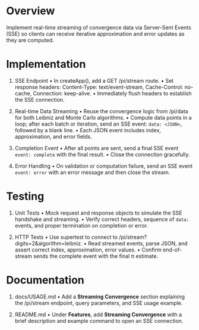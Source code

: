 # Overview

Implement real-time streaming of convergence data via Server-Sent Events (SSE) so clients can receive iterative approximation and error updates as they are computed.

# Implementation

1. SSE Endpoint
   • In createApp(), add a GET /pi/stream route.
   • Set response headers: Content-Type: text/event-stream, Cache-Control: no-cache, Connection: keep-alive.
   • Immediately flush headers to establish the SSE connection.

2. Real-time Data Streaming
   • Reuse the convergence logic from /pi/data for both Leibniz and Monte Carlo algorithms.
   • Compute data points in a loop; after each batch or iteration, send an SSE event: `data: <JSON>`, followed by a blank line.
   • Each JSON event includes index, approximation, and error fields.

3. Completion Event
   • After all points are sent, send a final SSE event `event: complete` with the final result.
   • Close the connection gracefully.

4. Error Handling
   • On validation or computation failure, send an SSE event `event: error` with an error message and then close the stream.

# Testing

1. Unit Tests
   • Mock request and response objects to simulate the SSE handshake and streaming.
   • Verify correct headers, sequence of `data:` events, and proper termination on completion or error.

2. HTTP Tests
   • Use supertest to connect to /pi/stream?digits=2&algorithm=leibniz.
   • Read streamed events, parse JSON, and assert correct index, approximation, error values.
   • Confirm end-of-stream sends the complete event with the final π estimate.

# Documentation

1. docs/USAGE.md
   • Add a **Streaming Convergence** section explaining the /pi/stream endpoint, query parameters, and SSE usage example.

2. README.md
   • Under **Features**, add **Streaming Convergence** with a brief description and example command to open an SSE connection.